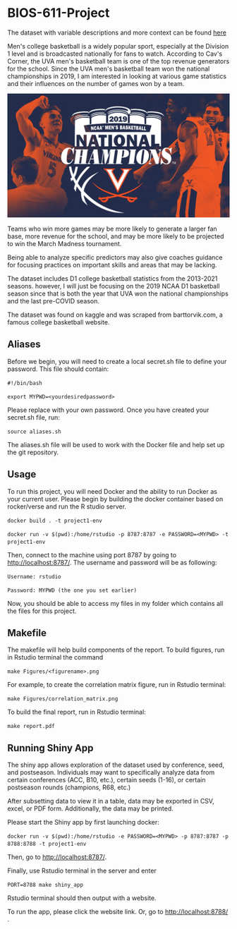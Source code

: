 # BIOS-611-Project

  The dataset with variable descriptions and more context can be found [here](https://www.kaggle.com/andrewsundberg/college-basketball-dataset) 
  
  Men's college basketball is a widely popular sport, especially at the Division 1 level and is broadcasted nationally for fans to watch. According to Cav's Corner, the UVA men's basketball team is one of the top revenue generators for the school. Since the UVA men's basketball team won the national championships in 2019, I am interested in looking at various game statistics and their influences on the number of games won by a team. 
  
![](Figures/bball_champ.jpeg)
  
  Teams who win more games may be more likely to generate a larger fan base, more revenue for the school, and may be more likely to be projected to win the March Madness tournament.
  
  Being able to analyze specific predictors may also give coaches guidance for focusing practices on important skills and areas that may be lacking. 
  
  The dataset includes D1 college basketball statistics from the 2013-2021 seasons. however, I will just be focusing on the 2019 NCAA D1 basketball season since that is both the year that UVA won the national championships and the last pre-COVID season. 
  
  The dataset was found on kaggle and was scraped from barttorvik.com, a famous college basketball website. 
  

## Aliases
Before we begin, you will need to create a local secret.sh file to define your password. This file should contain: 

  `#!/bin/bash` 

  `export MYPWD=<yourdesiredpassword>`

Please replace <yourdesiredpassword> with your own password.
Once you have created your secret.sh file, run:

  `source aliases.sh`
 
 The aliases.sh file will be used to work with the Docker file and help set up the git repository. 

## Usage

To run this project, you will need Docker and the ability to run Docker as your current user. Please begin by building the docker container based on rocker/verse and run the R studio server. 


  `docker build . -t project1-env` 
 
  `docker run -v $(pwd):/home/rstudio -p 8787:8787 -e PASSWORD=<MYPWD> -t project1-env`


Then, connect to the machine using port 8787 by going to [http://localhost:8787/](http://localhost:8787/). The username and password will be as following:

  `Username: rstudio` 
 
  `Password: MYPWD (the one you set earlier)`


Now, you should be able to access my files in my folder which contains all the files for this project.  


## Makefile

The makefile will help build components of the report. To build figures, run in Rstudio terminal the command

  `make Figures/<figurename>.png`
  
For example, to create the correlation matrix figure, run in Rstudio terminal:
  
  `make Figures/correlation_matrix.png`
  
To build the final report, run in Rstudio terminal:

  `make report.pdf`


## Running Shiny App

The shiny app allows exploration of the dataset used by conference, seed, and postseason. Individuals may want to specifically analyze data from certain conferences (ACC, B10, etc.), certain seeds (1-16), or certain postseason rounds (champions, R68, etc.)

After subsetting data to view it in a table, data may be exported in CSV, excel, or PDF form. Additionally, the data may be printed.

Please start the Shiny app by first launching docker:

  `docker run -v $(pwd):/home/rstudio -e PASSWORD=<MYPWD> -p 8787:8787 -p 8788:8788 -t project1-env`

Then, go to [http://localhost:8787/](http://localhost:8787/). 

Finally, use Rstudio terminal in the server and enter 

 `PORT=8788 make shiny_app`

Rstudio terminal should then output with a website.

To run the app, please click the website link. Or, go to [http://localhost:8788/ ](http://localhost:8788/).  


  




